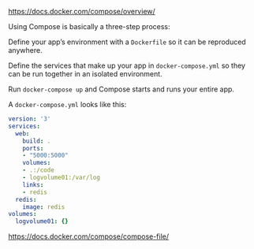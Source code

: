 https://docs.docker.com/compose/overview/

Using Compose is basically a three-step process:

Define your app’s environment with a ``Dockerfile`` so it can be reproduced anywhere.

Define the services that make up your app in ``docker-compose.yml`` so they can be run together in an isolated environment.

Run ``docker-compose up`` and Compose starts and runs your entire app.

A ``docker-compose.yml`` looks like this:

````yaml
version: '3'
services:
  web:
    build: .
    ports:
    - "5000:5000"
    volumes:
    - .:/code
    - logvolume01:/var/log
    links:
    - redis
  redis:
    image: redis
volumes:
  logvolume01: {}
````

https://docs.docker.com/compose/compose-file/